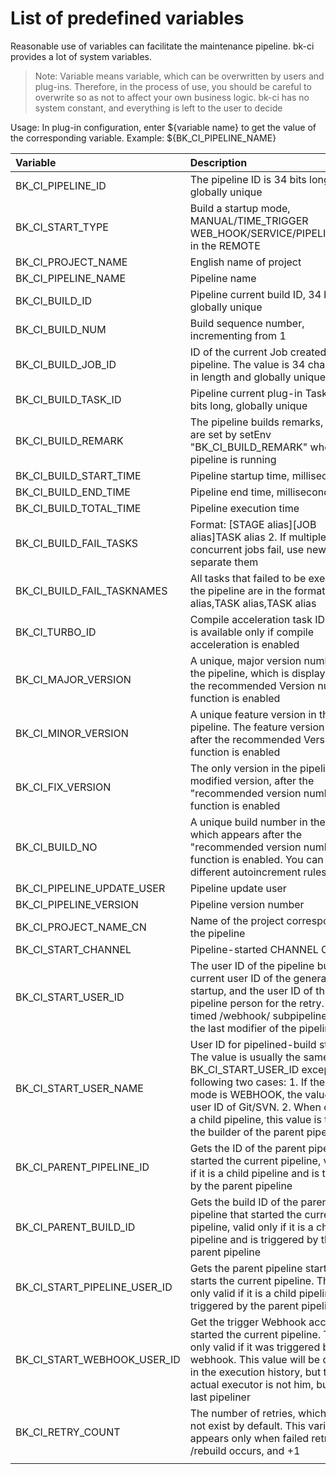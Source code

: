 # List of predefined variables

Reasonable use of variables can facilitate the maintenance pipeline. bk-ci provides a lot of system variables.

> Note: Variable means variable, which can be overwritten by users and plug-ins. Therefore, in the process of use, you should be careful to overwrite so as not to affect your own business logic. bk-ci has no system constant, and everything is left to the user to decide

Usage: In plug-in configuration, enter ${variable name} to get the value of the corresponding variable. Example: ${BK_CI_PIPELINE_NAME}

| Variable                     | Description                                                  | sample                                                       |
| :--------------------------- | :----------------------------------------------------------- | :----------------------------------------------------------- |
| BK_CI_PIPELINE_ID            | The pipeline ID is 34 bits long and globally unique          | p-2fc5a05b25024d5586742b8e88d3c853                           |
| BK_CI_START_TYPE             | Build a startup mode, MANUAL/TIME_TRIGGER WEB_HOOK/SERVICE/PIPELINE/value in the REMOTE | WEB_HOOK                                                     |
| BK_CI_PROJECT_NAME           | English name of project                                      | alltest                                                      |
| BK_CI_PIPELINE_NAME          | Pipeline name                                                | Continuous delivery pipeline                                 |
| BK_CI_BUILD_ID               | Pipeline current build ID, 34 bits long, globally unique     | b-d82918fc4f5c44c790d538785685f36b                           |
| BK_CI_BUILD_NUM              | Build sequence number, incrementing from 1                   |                                                              |
| BK_CI_BUILD_JOB_ID           | ID of the current Job created by the pipeline. The value is 34 characters in length and globally unique |                                                              |
| BK_CI_BUILD_TASK_ID          | Pipeline current plug-in Task ID, 34 bits long, globally unique |                                                              |
| BK_CI_BUILD_REMARK           | The pipeline builds remarks, which are set by setEnv "BK_CI_BUILD_REMARK" when the pipeline is running |                                                              |
| BK_CI_BUILD_START_TIME       | Pipeline startup time, milliseconds                          |                                                              |
| BK_CI_BUILD_END_TIME         | Pipeline end time, milliseconds                              |                                                              |
| BK_CI_BUILD_TOTAL_TIME       | Pipeline execution time                                      |                                                              |
| BK_CI_BUILD_FAIL_TASKS       | Format: [STAGE alias][JOB alias]TASK alias 2. If multiple concurrent jobs fail, use newlines to separate them | Can be used in build failure notifications, or in plug-ins during pipeline execution |
| BK_CI_BUILD_FAIL_TASKNAMES   | All tasks that failed to be executed in the pipeline are in the format of TASK alias,TASK alias,TASK alias | Can be used in build failure notifications, or in plug-ins during pipeline execution |
| BK_CI_TURBO_ID               | Compile acceleration task ID, which is available only if compile acceleration is enabled |                                                              |
| BK_CI_MAJOR_VERSION          | A unique, major version number in the pipeline, which is displayed after the recommended Version number function is enabled |                                                              |
| BK_CI_MINOR_VERSION          | A unique feature version in the pipeline. The feature version appears after the recommended Version function is enabled |                                                              |
| BK_CI_FIX_VERSION            | The only version in the pipeline, modified version, after the "recommended version number" function is enabled |                                                              |
| BK_CI_BUILD_NO               | A unique build number in the pipeline, which appears after the "recommended version number" function is enabled. You can set different autoincrement rules |                                                              |
| BK_CI_PIPELINE_UPDATE_USER   | Pipeline update user                                         |                                                              |
| BK_CI_PIPELINE_VERSION       | Pipeline version number                                      |                                                              |
| BK_CI_PROJECT_NAME_CN        | Name of the project corresponding to the pipeline            |                                                              |
| BK_CI_START_CHANNEL          | Pipeline-started CHANNEL CODE                                |                                                              |
| BK_CI_START_USER_ID          | The user ID of the pipeline build, the current user ID of the general manual startup, and the user ID of the pipeline person for the retry. If it is a timed /webhook/ subpipeline call, it is the last modifier of the pipeline |                                                              |
| BK_CI_START_USER_NAME        | User ID for pipelined-build startup. The value is usually the same as BK_CI_START_USER_ID except in the following two cases: 1. If the boot mode is WEBHOOK, the value is the user ID of Git/SVN. 2. When called by a child pipeline, this value is the ID of the builder of the parent pipeline | For example, the last change of parent1 and Sub2 is User0. user1 Manually run the parent pipeline of parent1. parent1 starts Sub2, and the BK_CI_START_USER_ID of Sub2 is User0. BK_CI_START_USER_NAME is User1 |
| BK_CI_PARENT_PIPELINE_ID     | Gets the ID of the parent pipeline that started the current pipeline, valid only if it is a child pipeline and is triggered by the parent pipeline |                                                              |
| BK_CI_PARENT_BUILD_ID        | Gets the build ID of the parent pipeline that started the current pipeline, valid only if it is a child pipeline and is triggered by the parent pipeline |                                                              |
| BK_CI_START_PIPELINE_USER_ID | Gets the parent pipeline starter that starts the current pipeline. This is only valid if it is a child pipeline and is triggered by the parent pipeline |                                                              |
| BK_CI_START_WEBHOOK_USER_ID  | Get the trigger Webhook account that started the current pipeline. This is only valid if it was triggered by the webhook. This value will be displayed in the execution history, but the actual executor is not him, but the last pipeliner |                                                              |
| BK_CI_RETRY_COUNT            | The number of retries, which does not exist by default. This variable appears only when failed retry /rebuild occurs, and +1 |                                                              |
|                              |                                                              |                                                              |
